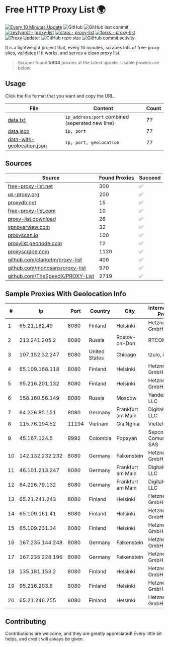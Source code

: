 
# Free HTTP Proxy List 🌍

[![Every 10 Minutes Update](https://github.com/mertguvencli/http-proxy-list/actions/workflows/main.yml/badge.svg?branch=main)](https://github.com/mertguvencli/http-proxy-list/actions/workflows/main.yml)
![GitHub](https://img.shields.io/github/license/mertguvencli/http-proxy-list)
![GitHub last commit](https://img.shields.io/github/last-commit/mertguvencli/http-proxy-list)
[![zevtyardt - proxy-list](https://img.shields.io/static/v1?label=zevtyardt&message=proxy-list&color=blue&logo=github)](https://github.com/zevtyardt/proxy-list "Go to GitHub repo")
[![stars - proxy-list](https://img.shields.io/github/stars/zevtyardt/proxy-list?style=social)](https://github.com/zevtyardt/proxy-list)
[![forks - proxy-list](https://img.shields.io/github/forks/zevtyardt/proxy-list?style=social)](https://github.com/zevtyardt/proxy-list)
[![Proxy Updater](https://github.com/zevtyardt/proxy-list/workflows/Proxy%20Updater/badge.svg)](https://github.com/zevtyardt/proxy-list/actions?query=workflow:"Proxy+Updater")
![GitHub repo size](https://img.shields.io/github/repo-size/zevtyardt/proxy-list)
[![GitHub commit activity](https://img.shields.io/github/commit-activity/m/zevtyardt/proxy-list?logo=commits)](https://github.com/zevtyardt/proxy-list/commits/main)

It is a lightweight project that, every 10 minutes, scrapes lots of free-proxy sites, validates if it works, and serves a clean proxy list.

> Scraper found **5904** proxies at the latest update. Usable proxies are below.

## Usage

Click the file format that you want and copy the URL.

|File|Content|Count|
|----|-------|-----|
|[data.txt](https://raw.githubusercontent.com/mertguvencli/http-proxy-list/main/proxy-list/data.txt)|`ip_address:port` combined (seperated new line)|77|
|[data.json](https://raw.githubusercontent.com/mertguvencli/http-proxy-list/main/proxy-list/data.json)|`ip, port`|77|
|[data-with-geolocation.json](https://raw.githubusercontent.com/mertguvencli/http-proxy-list/main/proxy-list/data-with-geolocation.json)|`ip, port, geolocation`|77|

## Sources

|Source|Found Proxies|Succeed|
|------|-------------|-------|
|[free-proxy-list.net](https://free-proxy-list.net)|300|✅|
|[us-proxy.org](https://www.us-proxy.org)|200|✅|
|[proxydb.net](http://proxydb.net)|15|✅|
|[free-proxy-list.com](https://free-proxy-list.com/?page=&port=&type%5B%5D=http&type%5B%5D=https&up_time=0&search=Search)|10|✅|
|[proxy-list.download](https://www.proxy-list.download/HTTP)|26|✅|
|[vpnoverview.com](https://vpnoverview.com/privacy/anonymous-browsing/free-proxy-servers)|32|✅|
|[proxyscan.io](https://www.proxyscan.io)|100|✅|
|[proxylist.geonode.com](https://proxylist.geonode.com/api/proxy-list?limit=300&page=1&sort_by=lastChecked&sort_type=desc&protocols=http,https)|12|✅|
|[proxyscrape.com](https://api.proxyscrape.com/v2/?request=displayproxies&protocol=http&timeout=10000&country=all&ssl=all&anonymity=all)|1120|✅|
|[github.com/clarketm/proxy-list](https://raw.githubusercontent.com/clarketm/proxy-list/master/proxy-list-raw.txt)|400|✅|
|[github.com/monosans/proxy-list](https://raw.githubusercontent.com/monosans/proxy-list/main/proxies/http.txt)|970|✅|
|[github.com/TheSpeedX/PROXY-List](https://raw.githubusercontent.com/TheSpeedX/PROXY-List/master/http.txt)|2719|✅|


## Sample Proxies With Geolocation Info

|#|Ip|Port|Country|City|Internet Service Provider|
|-|--|----|-------|----|-------------------------|
|1|65.21.182.49|8080|Finland|Helsinki|Hetzner Online GmbH|
|2|213.241.205.2|8080|Russia|Rostov-on-Don|RTCOMM-YUG|
|3|107.152.32.247|8080|United States|Chicago|tzulo, inc.|
|4|65.109.168.118|8080|Finland|Helsinki|Hetzner Online GmbH|
|5|95.216.201.132|8080|Finland|Helsinki|Hetzner Online GmbH|
|6|158.160.56.149|8080|Russia|Moscow|Yandex.Cloud LLC|
|7|64.226.85.151|8080|Germany|Frankfurt am Main|DigitalOcean, LLC|
|8|115.76.194.52|11194|Vietnam|Gia Nghia|Viettel Group|
|9|45.167.124.5|9992|Colombia|Popayán|Sepcom Comunicaciones SAS|
|10|142.132.232.232|8080|Germany|Falkenstein|Hetzner Online GmbH|
|11|46.101.213.247|8080|Germany|Frankfurt am Main|DigitalOcean, LLC|
|12|64.226.79.132|8080|Germany|Frankfurt am Main|DigitalOcean, LLC|
|13|65.21.241.243|8080|Finland|Helsinki|Hetzner Online GmbH|
|14|65.109.161.41|8080|Finland|Helsinki|Hetzner Online GmbH|
|15|65.109.231.34|8080|Finland|Helsinki|Hetzner Online GmbH|
|16|167.235.144.248|8080|Germany|Falkenstein|Hetzner Online GmbH|
|17|167.235.228.196|8080|Germany|Falkenstein|Hetzner Online GmbH|
|18|135.181.153.2|8080|Finland|Helsinki|Hetzner Online GmbH|
|19|95.216.203.8|8080|Finland|Helsinki|Hetzner Online GmbH|
|20|65.21.246.255|8080|Finland|Helsinki|Hetzner Online GmbH|



## Contributing

Contributions are welcome, and they are greatly appreciated! Every
little bit helps, and credit will always be given.


